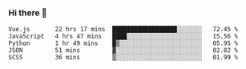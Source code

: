 ### Hi there 👋

<!--
**xin-code/Xin-code** is a ✨ _special_ ✨ repository because its `README.md` (this file) appears on your GitHub profile.

Here are some ideas to get you started:
<!--START_SECTION:waka-->
```text
Vue.js       22 hrs 17 mins  ██████████████████░░░░░░░   72.45 % 
JavaScript   4 hrs 47 mins   ████░░░░░░░░░░░░░░░░░░░░░   15.56 % 
Python       1 hr 49 mins    █▒░░░░░░░░░░░░░░░░░░░░░░░   05.95 % 
JSON         51 mins         ▓░░░░░░░░░░░░░░░░░░░░░░░░   02.82 % 
SCSS         36 mins         ▒░░░░░░░░░░░░░░░░░░░░░░░░   01.99 % 
```
<!--END_SECTION:waka-->
